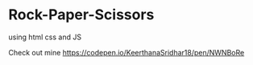 # Rock-Paper-Scissors
using html css and JS

Check out mine
https://codepen.io/KeerthanaSridhar18/pen/NWNBoRe
